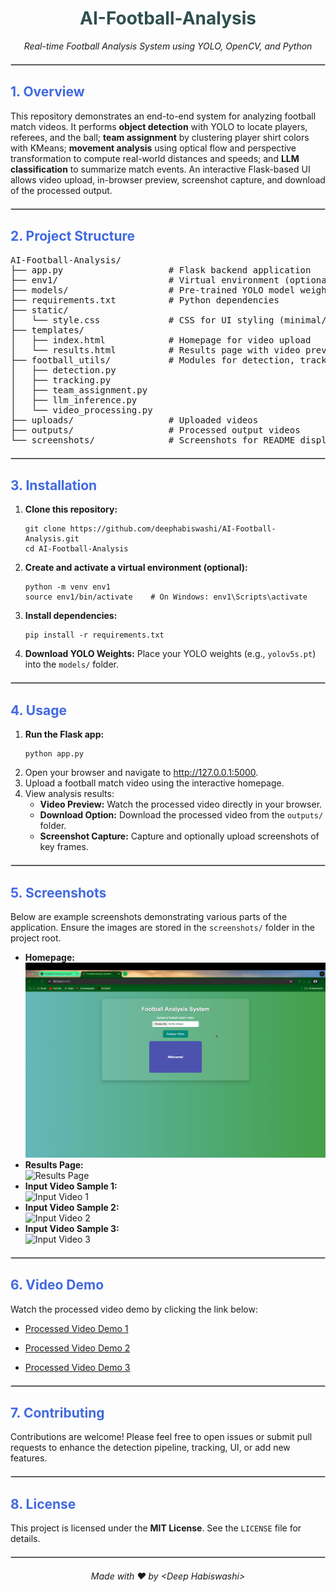 <h1 style="color: #2F4F4F; text-align:center;"><b>AI-Football-Analysis</b></h1>
<p style="text-align:center;"><em>Real-time Football Analysis System using YOLO, OpenCV, and Python</em></p>
<hr style="border: 1px solid #ccc; margin: 20px 0;" />
<h2 style="color:#4169E1;">1. Overview</h2>
<p>This repository demonstrates an end-to-end system for analyzing football match videos. It performs <strong>object detection</strong> with YOLO to locate players, referees, and the ball; <strong>team assignment</strong> by clustering player shirt colors with KMeans; <strong>movement analysis</strong> using optical flow and perspective transformation to compute real-world distances and speeds; and <strong>LLM classification</strong> to summarize match events. An interactive Flask-based UI allows video upload, in-browser preview, screenshot capture, and download of the processed output.</p>
<hr style="border: 1px solid #ccc; margin: 20px 0;" />
<h2 style="color:#4169E1;">2. Project Structure</h2>
<pre>
AI-Football-Analysis/
├── app.py                    # Flask backend application
├── env1/                     # Virtual environment (optional)
├── models/                   # Pre-trained YOLO model weights (e.g., yolov5s.pt)
├── requirements.txt          # Python dependencies
├── static/
│   └── style.css             # CSS for UI styling (minimal/inline styling used in README)
├── templates/
│   ├── index.html            # Homepage for video upload
│   └── results.html          # Results page with video preview, download, and screenshot capture
├── football_utils/           # Modules for detection, tracking, team assignment, LLM inference, and video processing
│   ├── detection.py
│   ├── tracking.py
│   ├── team_assignment.py
│   ├── llm_inference.py
│   └── video_processing.py
├── uploads/                  # Uploaded videos
├── outputs/                  # Processed output videos
└── screenshots/              # Screenshots for README display
</pre>
<hr style="border: 1px solid #ccc; margin: 20px 0;" />
<h2 style="color:#4169E1;">3. Installation</h2>
<ol>
  <li><strong>Clone this repository:</strong>
    <pre><code>git clone https://github.com/deephabiswashi/AI-Football-Analysis.git
cd AI-Football-Analysis</code></pre>
  </li>
  <li><strong>Create and activate a virtual environment (optional):</strong>
    <pre><code>python -m venv env1
source env1/bin/activate    # On Windows: env1\Scripts\activate</code></pre>
  </li>
  <li><strong>Install dependencies:</strong>
    <pre><code>pip install -r requirements.txt</code></pre>
  </li>
  <li><strong>Download YOLO Weights:</strong> Place your YOLO weights (e.g., <code>yolov5s.pt</code>) into the <code>models/</code> folder.</li>
</ol>
<hr style="border: 1px solid #ccc; margin: 20px 0;" />
<h2 style="color:#4169E1;">4. Usage</h2>
<ol>
  <li><strong>Run the Flask app:</strong>
    <pre><code>python app.py</code></pre>
  </li>
  <li>Open your browser and navigate to <a href="http://127.0.0.1:5000" target="_blank">http://127.0.0.1:5000</a>.</li>
  <li>Upload a football match video using the interactive homepage.</li>
  <li>View analysis results:
    <ul>
      <li><strong>Video Preview:</strong> Watch the processed video directly in your browser.</li>
      <li><strong>Download Option:</strong> Download the processed video from the <code>outputs/</code> folder.</li>
      <li><strong>Screenshot Capture:</strong> Capture and optionally upload screenshots of key frames.</li>
    </ul>
  </li>
</ol>
<hr style="border: 1px solid #ccc; margin: 20px 0;" />
<h2 style="color:#4169E1;">5. Screenshots</h2>
<p>Below are example screenshots demonstrating various parts of the application. Ensure the images are stored in the <code>screenshots/</code> folder in the project root.</p>
<ul>
  <li><strong>Homepage:</strong><br /><img src="screenshots/homepage.png" alt="Homepage" style="max-width:100%;"/></li>
  <li><strong>Results Page:</strong><br /><img src="screenshots/results-page.png" alt="Results Page" style="max-width:100%;"/></li>
  <li><strong>Input Video Sample 1:</strong><br /><img src="screenshots/input_video1.png" alt="Input Video 1" style="max-width:100%;"/></li>
  <li><strong>Input Video Sample 2:</strong><br /><img src="screenshots/input_video2.png" alt="Input Video 2" style="max-width:100%;"/></li>
  <li><strong>Input Video Sample 3:</strong><br /><img src="screenshots/input_video3.png" alt="Input Video 3" style="max-width:100%;"/></li>
</ul>
<hr style="border: 1px solid #ccc; margin: 20px 0;" />
<h2 style="color:#4169E1;">6. Video Demo</h2>
<p>Watch the processed video demo by clicking the link below:</p>
<ul>
  <li><a href="outputs/processed_video1.mp4" target="_blank">Processed Video Demo 1</a></li>
</ul>
<ul>
  <li><a href="outputs/processed_video2.mp4" target="_blank">Processed Video Demo 2</a></li>
</ul>
<ul>
  <li><a href="outputs/processed_video3.mp4" target="_blank">Processed Video Demo 3</a></li>
</ul>
<hr style="border: 1px solid #ccc; margin: 20px 0;" />
<h2 style="color:#4169E1;">7. Contributing</h2>
<p>Contributions are welcome! Please feel free to open issues or submit pull requests to enhance the detection pipeline, tracking, UI, or add new features.</p>
<hr style="border: 1px solid #ccc; margin: 20px 0;" />
<h2 style="color:#4169E1;">8. License</h2>
<p>This project is licensed under the <strong>MIT License</strong>. See the <code>LICENSE</code> file for details.</p>
<hr style="border: 1px solid #ccc; margin: 20px 0;" />
<p style="text-align:center;"><em>Made with ❤️ by &lt;Deep Habiswashi&gt;</em></p>
